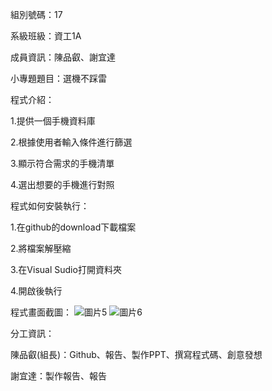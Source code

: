 組別號碼：17


系級班級：資工1A


成員資訊：陳品叡、謝宜達


小專題題目：選機不踩雷


程式介紹：

1.提供一個手機資料庫

2.根據使用者輸入條件進行篩選

3.顯示符合需求的手機清單

4.選出想要的手機進行對照


程式如何安裝執行：

1.在github的download下載檔案

2.將檔案解壓縮

3.在Visual Sudio打開資料夾

4.開啟後執行


程式畫面截圖：
![圖片5](https://github.com/user-attachments/assets/5e7d8a06-06b9-4b27-b846-550e9022fd41)
![圖片6](https://github.com/user-attachments/assets/c3dc7097-aae7-4d8e-a368-07af42939e83)


分工資訊：

陳品叡(組長)：Github、報告、製作PPT、撰寫程式碼、創意發想

謝宜達：製作報告、報告
